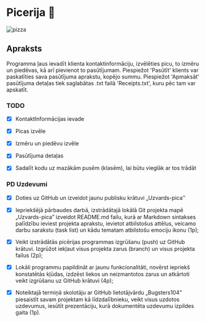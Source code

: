 # Picerija 	:pizza:
![pizza](https://th.bing.com/th/id/OIP.aSmyb2MROTiurxu6hU0POwHaHa?w=183&h=181&c=7&r=0&o=5&pid=1.7)
## Apraksts
Programma ļaus ievadīt klienta kontaktinformāciju, izvēlēties picu, to izmēru un piedēvas, kā arī pievienot to pasūtījumam. Piespiežot 'Pasūtīt' klients var paskatīties sava pasūtījuma aprakstu, kopējo summu. Piespiežot 'Apmaksāt' pasūtījuma detaļas tiek saglabātas .txt failā 'Receipts.txt', kuru pēc tam var apskatīt.

### TODO 
 - [x] KontaktInformācijas ievade
 - [x] Picas izvēle
 - [x] Izmēru un piedēvu izvēle
 - [x] Pasūtījuma detaļas
 - [x] Sadalīt kodu uz mazākām pusēm (klasēm), lai būtu vieglāk ar tos trādāt 

 
### PD Uzdevumi
 - [x] Doties uz GitHub un izveidot jaunu publisku krātuvi „Uzvards-pica’’
 - [x] Iepriekšējā pārbaudes darbā, izstrādātajā lokālā Git projekta mapē „Uzvards-pica” izveidot
README.md failu, kurā ar Markdown sintakses palīdzību ieviest projekta aprakstu, ievietot
atbilstošus attēlus, veicamo darbu sarakstu (task list) un kādu tematam atbilstošu emociju ikonu
(1p);
 - [x] Veikt izstrādātās picērijas programmas izgrūšanu (push) uz GitHub krātuvi. Izgrūžot iekļaut visus
projekta zarus (branch) un visus projekta failus (2p);
 - [x] Lokāli programmu papildināt ar jaunu funkcionalitāti, novērst iepriekš konstatētās kļūdas, izdzēst
liekos un neizmantotos zarus un atkārtoti veikt izgrūšanu uz GitHub krātuvi (4p);
 - [x] Noteiktajā termiņā skolotāju ar GitHub lietotājvārdu „Bugsters104” piesaistīt savam projektam kā
līdzdalībnieku, veikt visus uzdotos uzdevumus, iesūtīt prezentāciju, kurā dokumentēta uzdevumu
izpildes gaita (1p).

